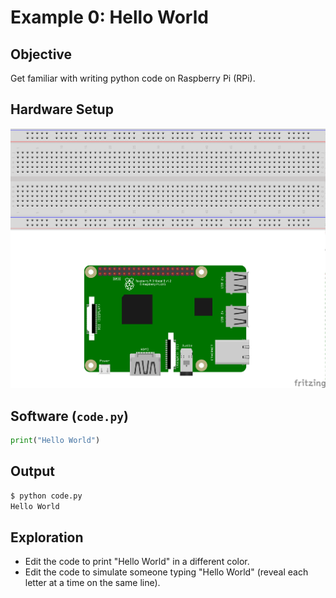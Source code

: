 # Example 0: Hello World

## Objective

Get familiar with writing python code on Raspberry Pi (RPi).

## Hardware Setup

![Image of a blank breadboard](bb.png)

## Software (`code.py`)

``` python
print("Hello World")
```

## Output

``` bash
$ python code.py
Hello World
```

## Exploration

* Edit the code to print "Hello World" in a different color.
* Edit the code to simulate someone typing "Hello World" (reveal each letter at a time on the same line).

